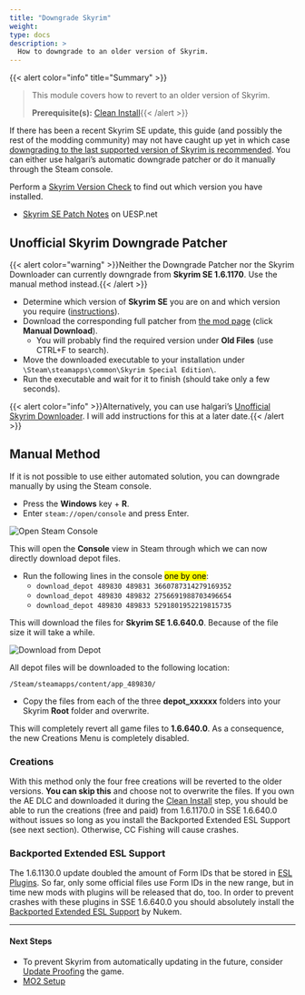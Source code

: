 ```yaml
---
title: "Downgrade Skyrim"
weight:
type: docs
description: >
  How to downgrade to an older version of Skyrim.
---
```


{{< alert color="info" title="Summary" >}}
> This module covers how to revert to an older version of Skyrim.<p>
> **Prerequisite(s):** [Clean Install](/skyforge/modding-resources/clean-install){{< /alert >}}

If there has been a recent Skyrim SE update, this guide (and possibly the rest of the modding community) may not have caught up yet in which case <u>downgrading to the last supported version of Skyrim is recommended</u>. You can either use halgari’s automatic downgrade patcher or do it manually through the Steam console.

Perform a [Skyrim Version Check](/skyforge/modding-resources/skyrim-version-check/) to find out which version you have installed.

- [Skyrim SE Patch Notes](https://en.uesp.net/wiki/Skyrim:Special_Edition_Patch) on UESP.net

## Unofficial Skyrim Downgrade Patcher

{{< alert color="warning" >}}Neither the Downgrade Patcher nor the Skyrim Downloader can currently downgrade from **Skyrim SE 1.6.1170**. Use the manual method instead.{{< /alert >}}

- Determine which version of **Skyrim SE** you are on and which version you require ([instructions](/skyforge/modding-resources/skyrim-script-extender/#version-check)).
- Download the corresponding full patcher from [the mod page](https://www.nexusmods.com/skyrimspecialedition/mods/57618?tab=files) (click **Manual Download**).
  - You will probably find the required version under **Old Files** (use CTRL+F to search).
- Move the downloaded executable to your installation under `\Steam\steamapps\common\Skyrim Special Edition\`.
- Run the executable and wait for it to finish (should take only a few seconds).

{{< alert color="info" >}}Alternatively, you can use halgari’s [Unofficial Skyrim Downloader](https://www.nexusmods.com/skyrimspecialedition/mods/61756). I will add instructions for this at a later date.{{< /alert >}}

## Manual Method

If it is not possible to use either automated solution, you can downgrade manually by using the Steam console.

- Press the **Windows** key + **R**.
- Enter `steam://open/console` and press Enter.

![Open Steam Console](/Pictures/skyforge/modding-resources/downgrade-skyrim/open-steam-console.png)

This will open the **Console** view in Steam through which we can now directly download depot files.

- Run the following lines in the console <mark>one by one</mark>:
  - `download_depot 489830 489831 3660787314279169352`
  - `download_depot 489830 489832 2756691988703496654`
  - `download_depot 489830 489833 5291801952219815735`

This will download the files for **Skyrim SE 1.6.640.0**. Because of the file size it will take a while.

![Download from Depot](/Pictures/skyforge/modding-resources/downgrade-skyrim/download-from-depot.png)

All depot files will be downloaded to the following location:

```
/Steam/steamapps/content/app_489830/
```

- Copy the files from each of the three **depot_xxxxxx** folders into your Skyrim **Root** folder and overwrite.

This will completely revert all game files to **1.6.640.0**. As a consequence, the new Creations Menu is completely disabled.

### Creations

With this method only the four free creations will be reverted to the older versions. **You can skip this** and choose not to overwrite the files. If you own the AE DLC and downloaded it during the [Clean Install](/skyforge/modding-resources/clean-install/) step, you should be able to run the creations (free and paid) from 1.6.1170.0 in SSE 1.6.640.0 without issues so long as you install the Backported Extended ESL Support (see next section). Otherwise, CC Fishing will cause crashes.

### Backported Extended ESL Support

The 1.6.1130.0 update doubled the amount of Form IDs that be stored in [ESL Plugins](/skyforge/knowledge-base/esl-plugins/). So far, only some official files use Form IDs in the new range, but in time new mods with plugins will be released that do, too. In order to prevent crashes with these plugins in SSE 1.6.640.0 you should absolutely install the [Backported Extended ESL Support](/skyforge/mod-recommendations/utilities-frameworks/) by Nukem. 

---

#### Next Steps

- To prevent Skyrim from automatically updating in the future, consider [Update Proofing](/skyforge/modding-resources/update-proofing) the game.
- [MO2 Setup](/skyforge/tool-setup/mo2/)